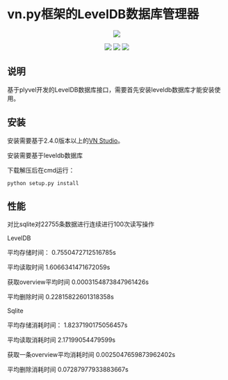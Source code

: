 # vn.py框架的LevelDB数据库管理器

<p align="center">
  <img src ="https://vnpy.oss-cn-shanghai.aliyuncs.com/vnpy-logo.png"/>
</p>

<p align="center">
    <img src ="https://img.shields.io/badge/version-1.0.0-blueviolet.svg"/>
    <img src ="https://img.shields.io/badge/platform-linux|windows-yellow.svg"/>
    <img src ="https://img.shields.io/badge/python-3.7-blue.svg" />
</p>

## 说明

基于plyvel开发的LevelDB数据库接口，需要首先安装leveldb数据库才能安装使用。

## 安装

安装需要基于2.4.0版本以上的[VN Studio](https://www.vnpy.com)。

安装需要基于leveldb数据库

下载解压后在cmd运行：

```
python setup.py install
```

## 性能

对比sqlite对22755条数据进行连续进行100次读写操作

LevelDB

平均存储时间： 0.7550472712516785s

平均读取时间 1.6066341471672059s

获取overview平均时间 0.0003154873847961426s

平均删除时间 0.22815822601318358s

Sqlite

平均存储消耗时间： 1.8237190175056457s

平均读取消耗时间 2.17199054479599s

获取一条overview平均消耗时间 0.0025047659873962402s

平均删除消耗时间 0.07287977933883667s